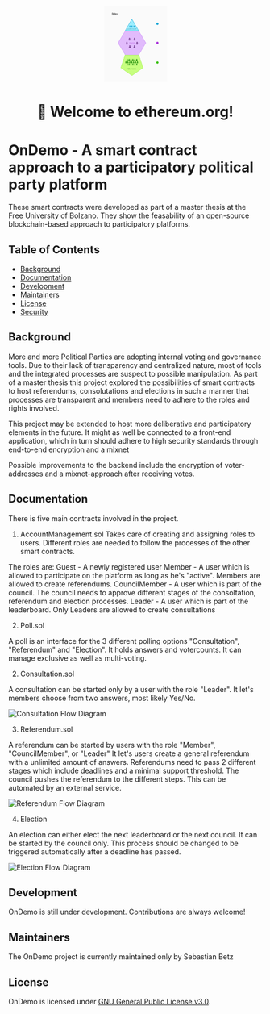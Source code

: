 <div align="center" style="margin-top: 1em; margin-bottom: 3em;">
  <a href="https://ethereum.org"><img alt="ethereum logo" src="./Documentation/Images/Roles.png" alt="ethereum.org" width="125"></a>
  <h1>👋 Welcome to ethereum.org!</h1>
</div>

# OnDemo - A smart contract approach to a participatory political party platform

These smart contracts were developed as part of a master thesis at the Free University of Bolzano.
They show the feasability of an open-source blockchain-based approach to participatory platforms.


## Table of Contents

- [Background](#background)
- [Documentation](#documentation)
- [Development](#development)
- [Maintainers](#maintainers)
- [License](#license)
- [Security](#security)


## Background

More and more Political Parties are adopting internal voting and governance tools.
Due to their lack of transparency and centralized nature, most of tools and the integrated processes are suspect to possible manipulation.
As part of a master thesis this project explored the possibilities of smart contracts to host referendums, consolutations and elections 
in such a manner that processes are transparent and members need to adhere to the roles and rights involved.

This project may be extended to host more deliberative and participatory elements in the future.
It might as well be connected to a front-end application, which in turn should adhere to high security standards through end-to-end encryption and a mixnet 

Possible improvements to the backend include the encryption of voter-addresses and a mixnet-approach after receiving votes.


## Documentation

There is five main contracts involved in the project.


1. AccountManagement.sol
Takes care of creating and assigning roles to users. 
Different roles are needed to follow the processes of the other smart contracts.

The roles are:
Guest - A newly registered user
Member - A user which is allowed to participate on the platform as long as he's "active". Members are allowed to create referendums.
CouncilMember - A user which is part of the council. The council needs to approve different stages of the consoltation, referendum and election processes.
Leader - A user which is part of the leaderboard. Only Leaders are allowed to create consultations


2. Poll.sol

A poll is an interface for the 3 different polling options "Consultation", "Referendum" and "Election".
It holds answers and votercounts. It can manage exclusive as well as multi-voting.

2. Consultation.sol

A consultation can be started only by a user with the role "Leader".
It let's members choose from two answers, most likely Yes/No.

![Consultation Flow Diagram](https://github.com/SebastianBetz/OnDemo/blob/d526b427e36597c299e502ac86f4a03374bef421/OnDemo/Documentation/Images/ConsultationFlowDiagram.png)

3. Referendum.sol

A referendum can be started by users with the role "Member", "CouncilMember", or "Leader"
It let's users create a general referendum with a unlimited amount of answers.
Referendums need to pass 2 different stages which include deadlines and a minimal support threshold.
The council pushes the referendum to the different steps. This can be automated by an external service.

![Referendum Flow Diagram](Documentation/Images/ReferendumFlowDiagram.png)


4. Election

An election can either elect the next leaderboard or the next council.
It can be started by the council only. This process should be changed to be triggered automatically after a deadline has passed.

![Election Flow Diagram](Documentation/Images/ElectionFlowDiagram.png)


## Development

OnDemo is still under development. Contributions are always welcome!


## Maintainers
The OnDemo project is currently maintained only by Sebastian Betz


## License
OnDemo is licensed under [GNU General Public License v3.0](LICENSE.txt).
